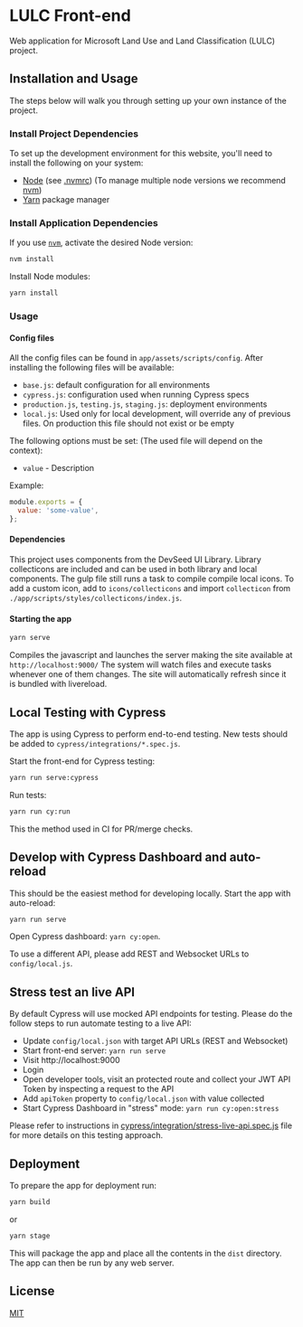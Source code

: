 # LULC Front-end

Web application for Microsoft Land Use and Land Classification (LULC) project.

## Installation and Usage

The steps below will walk you through setting up your own instance of the project.

### Install Project Dependencies

To set up the development environment for this website, you'll need to install the following on your system:

- [Node](http://nodejs.org/) (see [.nvmrc](./.nvmrc)) (To manage multiple node versions we recommend [nvm](https://github.com/creationix/nvm))
- [Yarn](https://yarnpkg.com/) package manager

### Install Application Dependencies

If you use [`nvm`](https://github.com/creationix/nvm), activate the desired Node version:

```sh
nvm install
```

Install Node modules:

```sh
yarn install
```

### Usage

#### Config files

All the config files can be found in `app/assets/scripts/config`.
After installing the following files will be available:

- `base.js`: default configuration for all environments
- `cypress.js`: configuration used when running Cypress specs
- `production.js`, `testing.js`, `staging.js`: deployment environments
- `local.js`: Used only for local development, will override any of previous files. On production this file should not exist or be empty

The following options must be set: (The used file will depend on the context):

- `value` - Description

Example:

```javascript
module.exports = {
  value: 'some-value',
};
```

#### Dependencies

This project uses components from the DevSeed UI Library. Library collecticons are included and can be used in both library and local components. The gulp file still runs a task to compile compile local icons. To add a custom icon, add to `icons/collecticons` and import `collecticon` from `./app/scripts/styles/collecticons/index.js`.

#### Starting the app

```sh
yarn serve
```

Compiles the javascript and launches the server making the site available at `http://localhost:9000/`
The system will watch files and execute tasks whenever one of them changes.
The site will automatically refresh since it is bundled with livereload.

## Local Testing with Cypress

The app is using Cypress to perform end-to-end testing. New tests should be added to `cypress/integrations/*.spec.js`.

Start the front-end for Cypress testing:

```sh
yarn run serve:cypress
```

Run tests:

```sh
yarn run cy:run
```

This the method used in CI for PR/merge checks.

## Develop with Cypress Dashboard and auto-reload

This should be the easiest method for developing locally. Start the app with
auto-reload:

```sh
yarn run serve
```

Open Cypress dashboard: `yarn cy:open`.

To use a different API, please add REST and Websocket URLs to `config/local.js`.

## Stress test an live API

By default Cypress will use mocked API endpoints for testing. Please do the
follow steps to run automate testing to a live API:

- Update `config/local.json` with target API URLs (REST and Websocket)
- Start front-end server: `yarn run serve`
- Visit http://localhost:9000
- Login
- Open developer tools, visit an protected route and collect your JWT API Token by
  inspecting a request to the API
- Add `apiToken` property to `config/local.json` with value collected
- Start Cypress Dashboard in "stress" mode: `yarn run cy:open:stress`

Please refer to instructions in [cypress/integration/stress-live-api.spec.js]() file
for more details on this testing approach.

## Deployment

To prepare the app for deployment run:

```sh
yarn build
```

or

```sh
yarn stage
```

This will package the app and place all the contents in the `dist` directory.
The app can then be run by any web server.

## License

[MIT](LICENSE)
